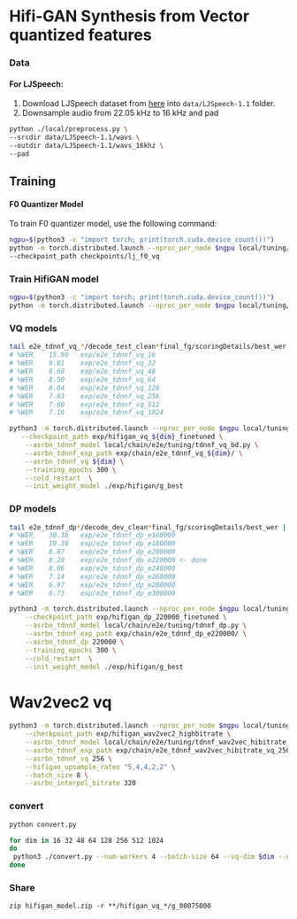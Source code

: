 Hifi-GAN Synthesis from Vector quantized features
===


### Data

#### For LJSpeech:
1. Download LJSpeech dataset from [here](https://keithito.com/LJ-Speech-Dataset/) into ```data/LJSpeech-1.1``` folder.
2. Downsample audio from 22.05 kHz to 16 kHz and pad

```bash
python ./local/preprocess.py \
--srcdir data/LJSpeech-1.1/wavs \
--outdir data/LJSpeech-1.1/wavs_16khz \
--pad
```

## Training

#### F0 Quantizer Model
To train F0 quantizer model, use the following command:
```bash
ngpu=$(python3 -c "import torch; print(torch.cuda.device_count())")
python -m torch.distributed.launch --nproc_per_node $ngpu local/tuning/f0_quant.py \
--checkpoint_path checkpoints/lj_f0_vq
```

### Train HifiGAN model
```bash
ngpu=$(python3 -c "import torch; print(torch.cuda.device_count())")
python -m torch.distributed.launch --nproc_per_node $ngpu local/tuning/hifi_gan.py
```

### VQ models
```bash
tail e2e_tdnnf_vq_*/decode_test_clean*final_fg/scoringDetails/best_wer | grep -E "*e2e_tdnnf_vq_[0-9]{2,}" | grep "WER" | awk '{print $1 "\t"$2 "\t" $14}' | cut -d/ -f1,3 | sort -k4,4 -n -t"_"
# %WER    15.90   exp/e2e_tdnnf_vq_16
# %WER    9.81    exp/e2e_tdnnf_vq_32
# %WER    8.68    exp/e2e_tdnnf_vq_48
# %WER    8.50    exp/e2e_tdnnf_vq_64
# %WER    8.04    exp/e2e_tdnnf_vq_128
# %WER    7.63    exp/e2e_tdnnf_vq_256
# %WER    7.60    exp/e2e_tdnnf_vq_512
# %WER    7.16    exp/e2e_tdnnf_vq_1024

python3 -m torch.distributed.launch --nproc_per_node $ngpu local/tuning/hifi_gan.py \
   --checkpoint_path exp/hifigan_vq_${dim}_finetuned \
    --asrbn_tdnnf_model local/chain/e2e/tuning/tdnnf_vq_bd.py \
    --asrbn_tdnnf_exp_path exp/chain/e2e_tdnnf_vq_${dim}/ \
    --asrbn_tdnnf_vq ${dim} \
    --training_epochs 300 \
    --cold_restart  \
    --init_weight_model ./exp/hifigan/g_best
```

### DP models
```bash
tail e2e_tdnnf_dp*/decode_dev_clean*final_fg/scoringDetails/best_wer | grep "WER" | awk '{print $1 "\t"$2 "\t" $14}' | cut -d/ -f1,3 | sort -k5,5 -n -t"e"
# %WER    30.38   exp/e2e_tdnnf_dp_e160000
# %WER    19.38   exp/e2e_tdnnf_dp_e180000
# %WER    8.87    exp/e2e_tdnnf_dp_e200000
# %WER    8.28    exp/e2e_tdnnf_dp_e220000 <- done
# %WER    8.06    exp/e2e_tdnnf_dp_e240000
# %WER    7.14    exp/e2e_tdnnf_dp_e260000
# %WER    6.97    exp/e2e_tdnnf_dp_e280000
# %WER    6.73    exp/e2e_tdnnf_dp_e300000

python3 -m torch.distributed.launch --nproc_per_node $ngpu local/tuning/hifi_gan.py \
    --checkpoint_path exp/hifigan_dp_220000_finetuned \
    --asrbn_tdnnf_model local/chain/e2e/tuning/tdnnf_dp.py \
    --asrbn_tdnnf_exp_path exp/chain/e2e_tdnnf_dp_e220000/ \
    --asrbn_tdnnf_dp 220000 \
    --training_epochs 300 \
    --cold_restart  \
    --init_weight_model ./exp/hifigan/g_best
```

# Wav2vec2 vq
```bash
python3 -m torch.distributed.launch --nproc_per_node $ngpu local/tuning/hifi_gan.py \
    --checkpoint_path exp/hifigan_wav2vec2_highbitrate \
    --asrbn_tdnnf_model local/chain/e2e/tuning/tdnnf_wav2vec_hibitrate_vq.py \
    --asrbn_tdnnf_exp_path exp/chain/e2e_tdnnf_wav2vec_hibitrate_vq_256/ \
    --asrbn_tdnnf_vq 256 \
    --hifigan_upsample_rates "5,4,4,2,2" \
    --batch_size 8 \
    --asrbn_interpol_bitrate 320
```

### convert
```bash
python convert.py

for dim in 16 32 48 64 128 256 512 1024
do
 python3 ./convert.py --num-workers 4 --batch-size 64 --vq-dim $dim --out generated_train-clean-360_vq_$dim --in /lium/home/pchampi/lab/asr-based-privacy-preserving-separation/pkwrap/egs/librispeech/v1/corpora/LibriSpeech/train-clean-360
done
```

### Share
```
zip hifigan_model.zip -r **/hifigan_vq_*/g_00075000
```
